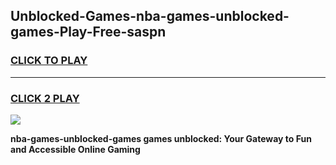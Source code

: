 
## Unblocked-Games-nba-games-unblocked-games-Play-Free-saspn
<h3>
<a href="https://premium76.site?title=nba-games-unblocked-games&ref=15A">CLICK TO PLAY</a></h3>
<hr>

<h3>
<a href="https://premium76.site?title=nba-games-unblocked-games&ref=15A">CLICK 2 PLAY</a>
  
</h3>

<a href="https://premium76.site?title=nba-games-unblocked-games&ref=15A"><img src="https://clearcache.store/games.png"></a>


**nba-games-unblocked-games games unblocked: Your Gateway to Fun and Accessible Online Gaming**
